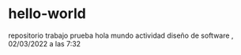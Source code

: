 # hello-world
repositorio trabajo prueba hola mundo
actividad  diseño de software ,  02/03/2022 a las 7:32
